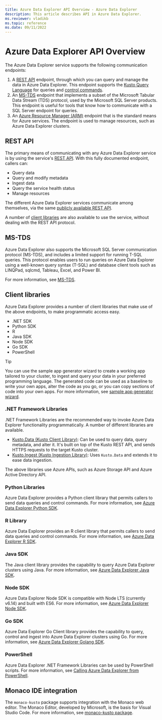 ```yaml
---
title: Azure Data Explorer API Overview - Azure Data Explorer
description: This article describes API in Azure Data Explorer.
ms.reviewer: vladikb
ms.topic: reference
ms.date: 09/11/2022
---
```

# Azure Data Explorer API Overview

The Azure Data Explorer service supports the following communication endpoints:

1. A [REST API](#rest-api) endpoint, through which you can query and manage the data in Azure Data Explorer.
   This endpoint supports the [Kusto Query Language](../query/index.md) for queries and [control commands](../management/index.md).
1. An [MS-TDS](#ms-tds) endpoint that implements a subset of the Microsoft Tabular Data Stream (TDS) protocol, used by the Microsoft SQL Server products.
   This endpoint is useful for tools that know how to communicate with a SQL Server endpoint for queries.
1. An [Azure Resource Manager (ARM)](/azure/role-based-access-control/resource-provider-operations#microsoftkusto) endpoint that is the standard means for Azure services. The endpoint is used to manage resources, such as Azure Data Explorer clusters.

## REST API

The primary means of communicating with any Azure Data Explorer service is by using the service's [REST API](rest/index.md).
With this fully documented endpoint, callers can:

* Query data
* Query and modify metadata
* Ingest data
* Query the service health status
* Manage resources

The different Azure Data Explorer services communicate among themselves, via the same [publicly available REST API](/rest/api/azurerekusto/).

A number of [client libraries](client-libraries.md) are also available to use the service, without dealing with the REST API protocol.

## MS-TDS

Azure Data Explorer also supports the Microsoft SQL Server communication protocol (MS-TDS), and includes a limited support for running T-SQL queries.
This protocol enables users to run queries on Azure Data Explorer using a well-known query syntax (T-SQL) and database client tools such as LINQPad, sqlcmd, Tableau, Excel, and Power BI.

For more information, see [MS-TDS](../../t-sql.md).

## Client libraries

Azure Data Explorer provides a number of client libraries that make use of the above endpoints, to make programmatic access easy.

* .NET SDK
* Python SDK
* R
* Java SDK
* Node SDK
* Go SDK
* PowerShell

> [!TIP]
> You can use the sample app generator wizard to create a working app tailored to your cluster, to ingest and query your data in your preferred programming language. The generated code can be used as a baseline to write your own apps, alter the code as you go, or you can copy sections of code into your own apps. For more information, see [sample app generator wizard](../../sample-app-generator-wizard.md).

### .NET Framework Libraries

.NET Framework Libraries are the recommended way to invoke Azure Data Explorer functionality programmatically.
A number of different libraries are available.

* [Kusto.Data (Kusto Client Library)](./netfx/about-kusto-data.md): Can be used to query data, query metadata, and alter it.
   It's built on top of the Kusto REST API, and sends HTTPS requests to the target Kusto cluster.
* [Kusto.Ingest (Kusto Ingestion Library)](netfx/about-kusto-ingest.md): Uses `Kusto.Data` and extends it to ease data ingestion.

The above libraries use Azure APIs, such as Azure Storage API and Azure Active Directory API.

### Python Libraries

Azure Data Explorer provides a Python client library that permits callers to send data queries and control commands.
For more information, see [Azure Data Explorer Python SDK](python/kusto-python-client-library.md).

### R Library

Azure Data Explorer provides an R client library that permits callers to send data queries and control commands.
For more information, see [Azure Data Explorer R SDK](r/kusto-r-client-library.md).

### Java SDK

The Java client library provides the capability to query Azure Data Explorer clusters using Java.
For more information, see [Azure Data Explorer Java SDK](java/kusto-java-client-library.md).

### Node SDK

Azure Data Explorer Node SDK is compatible with Node LTS (currently v6.14) and built with ES6.
For more information, see [Azure Data Explorer Node SDK](node/kusto-node-client-library.md).

### Go SDK

Azure Data Explorer Go Client library provides the capability to query, control and ingest into Azure Data Explorer clusters using Go.
For more information, see [Azure Data Explorer Golang SDK](golang/kusto-golang-client-library.md).

### PowerShell

Azure Data Explorer .NET Framework Libraries can be used by PowerShell scripts.
For more information, see [Calling Azure Data Explorer from PowerShell](powershell/powershell.md).

## Monaco IDE integration

The `monaco-kusto` package supports integration with the Monaco web editor.
The Monaco Editor, developed by Microsoft, is the basis for Visual Studio Code.
For more information, see [monaco-kusto package](monaco/monaco-kusto.md).